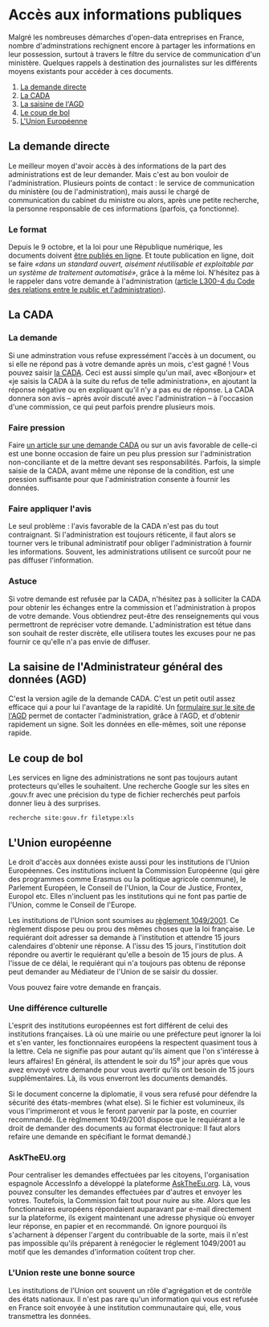 # Accès aux informations publiques

Malgré les nombreuses démarches d'open-data entreprises en France, nombre d'adminstrations rechignent encore à partager les informations en leur possession, surtout à travers le filtre du service de communication d'un ministère. Quelques rappels à destination des journalistes sur les différents moyens existants pour accéder à ces documents. 

1. [La demande directe](#la-demande-directe)
2. [La CADA](#la-cada)
3. [La saisine de l'AGD](#la-saisine-de-ladministrateur-général-des-données-agd)
4. [Le coup de bol](#le-coup-de-bol)
5. [L'Union Européenne](#lunion-européenne)

## La demande directe

Le meilleur moyen d'avoir accès à des informations de la part des administrations est de leur demander. Mais c'est au bon vouloir de l'administration. Plusieurs points de contact : le service de communication du ministère (ou de l'administration), mais aussi le chargé de communication du cabinet du ministre ou alors, après une petite recherche, la personne responsable de ces informations (parfois, ça fonctionne).

### Le format

Depuis le 9 octobre, et la loi pour une République numérique, les documents doivent [être publiés en ligne](https://www.legifrance.gouv.fr/affichCodeArticle.do?idArticle=LEGIARTI000033218942&cidTexte=LEGITEXT000031366350). Et toute publication en ligne, doit se faire _«dans un standard ouvert, aisément réutilisable et exploitable par un système de traitement automatisé»_, grâce à la même loi. N'hésitez pas à le rappeler dans votre demande à l'administration ([article L300-4 du Code des relations entre le public et l'administration](https://www.legifrance.gouv.fr/affichCodeArticle.do?cidTexte=LEGITEXT000031366350&idArticle=LEGIARTI000033205519)).

## La CADA

### La demande

Si une adminstration vous refuse expressément l'accès à un document, ou si elle ne répond pas à votre demande après un mois, c'est gagné ! Vous pouvez saisir [la CADA](http://www.cada.fr/). Ceci est aussi simple qu'un mail, avec «Bonjour» et «je saisis la CADA à la suite du refus de telle administration», en ajoutant la réponse négative ou en expliquant qu'il n'y a pas eu de réponse. La CADA donnera son avis – après avoir discuté avec l'administration – à l'occasion d'une commission, ce qui peut parfois prendre plusieurs mois. 

### Faire pression

Faire [un article sur une demande CADA](http://emploi.blog.lemonde.fr/2013/06/17/le-monde-depose-un-recours-pour-obtenir-des-chiffres-de-pole-emploi/) ou sur un avis favorable de celle-ci est une bonne occasion de faire un peu plus pression sur l'administration non-conciliante et de la mettre devant ses responsabilités. Parfois, la simple saisie de la CADA, avant même une réponse de la condition, est une pression suffisante pour que l'administration consente à fournir les données.

### Faire appliquer l'avis

Le seul problème : l'avis favorable de la CADA n'est pas du tout contraignant. Si l'administration est toujours réticente, il faut alors se tourner vers le tribunal administratif pour obliger l'administration à fournir les informations. Souvent, les administrations utilisent ce surcoût pour ne pas diffuser l'information. 

### Astuce

Si votre demande est refusée par la CADA, n'hésitez pas à solliciter la CADA pour obtenir les échanges entre la commission et l'administration à propos de votre demande. Vous obtiendrez peut-être des renseignements qui vous permettront de repréciser votre demande. L'administration est tétue dans son souhait de rester discrète, elle utilisera toutes les excuses pour ne pas fournir ce qu'elle n'a pas envie de diffuser.

## La saisine de l'Administrateur général des données (AGD)

C'est la version agile de la demande CADA. C'est un petit outil assez efficace qui a pour lui l'avantage de la rapidité. Un [formulaire sur le site de l'AGD](https://agd.data.gouv.fr/saisines-de-lagd/formulaire-de-saisine/) permet de contacter l'administration, grâce à l'AGD, et d'obtenir rapidement un signe. Soit les données en elle-mêmes, soit une réponse rapide.

## Le coup de bol

Les services en ligne des administrations ne sont pas toujours autant protecteurs qu'elles le souhaitent. Une recherche Google sur les sites en .gouv.fr avec une précision du type de fichier recherchés peut parfois donner lieu à des surprises.

```
recherche site:gouv.fr filetype:xls
```

## L'Union européenne

Le droit d'accès aux données existe aussi pour les institutions de l'Union Européennes. Ces institutions incluent la Commission Européenne (qui gère des programmes comme Erasmus ou la politique agricole commune), le Parlement Européen, le Conseil de l'Union, la Cour de Justice, Frontex, Europol etc. Elles n'incluent pas les institutions qui ne font pas partie de l'Union, comme le Conseil de l'Europe.

Les institutions de l'Union sont soumises au [règlement 1049/2001](http://www.europarl.europa.eu/RegData/PDF/r1049_fr.pdf). Ce règlement dispose peu ou prou des mêmes choses que la loi française. Le requiérant doit adresser sa demande à l'institution et attendre 15 jours calendaires d'obtenir une réponse. A l'issu des 15 jours, l'institution doit répondre ou avertir le requiérant qu'elle a besoin de 15 jours de plus. A l'issue de ce délai, le requiérant qui n'a toujours pas obtenu de réponse peut demander au Médiateur de l'Union de se saisir du dossier.

Vous pouvez faire votre demande en français.

### Une différence culturelle

L'esprit des institutions européennes est fort différent de celui des institutions françaises. Là où une mairie ou une préfecture peut ignorer la loi et s'en vanter, les fonctionnaires européens la respectent quasiment tous à la lettre. Cela ne signifie pas pour autant qu'ils aiment que l'on s'intéresse à leurs affaires! En général, ils attendent le soir du 15<sup>e</sup> jour après que vous avez envoyé votre demande pour vous avertir qu'ils ont besoin de 15 jours supplémentaires. Là, ils vous enverront les documents demandés. 

Si le document concerne la diplomatie, il vous sera refusé pour défendre la sécurité des états-membres (what else). Si le fichier est volumineux, ils vous l'imprimeront et vous le feront parvenir par la poste, en courrier recommandé. (Le règlmement 1049/2001 dispose que le requiérant a le droit de demander des documents au format électronique: Il faut alors refaire une demande en spécifiant le format demandé.)

### AskTheEU.org

Pour centraliser les demandes effectuées par les citoyens, l'organisation espagnole AccessInfo a développé la plateforme [AskTheEu.org](https://www.asktheeu.org/). Là, vous pouvez consulter les demandes effectuées par d'autres et envoyer les votres. Toutefois, la Commission fait tout pour nuire au site. Alors que les fonctionnaires européens répondaient auparavant par e-mail directement sur la plateforme, ils exigent maintenant une adresse physique où envoyer leur réponse, en papier et en recommandé. On ignore pourquoi ils s'acharnent à dépenser l'argent du contribuable de la sorte, mais il n'est pas impossible qu'ils préparent à renégocier le réglement 1049/2001 au motif que les demandes d'information coûtent trop cher.

### L'Union reste une bonne source

Les institutions de l'Union ont souvent un rôle d'agrégation et de contrôle des états nationaux. Il n'est pas rare qu'un information qui vous est refusée en France soit envoyée à une institution communautaire qui, elle, vous transmettra les données.
